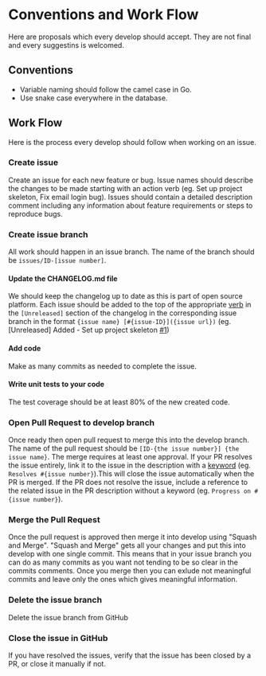 # Conventions and Work Flow
Here are proposals which every develop should accept. They are not final and every suggestins is welcomed.

## Conventions
- Variable naming should follow the camel case in Go.
- Use snake case everywhere in the database.

## Work Flow
Here is the process every develop should follow when working on an issue.

### Create issue
Create an issue for each new feature or bug. Issue names should describe the changes to be made starting with an action verb (eg. Set up project skeleton, Fix email login bug). Issues should contain a detailed description comment including any information about feature requirements or steps to reproduce bugs.

### Create issue branch
All work should happen in an issue branch. The name of the branch should be `issues/ID-[issue number]`.

#### Update the CHANGELOG.md file
We should keep the changelog up to date as this is part of open source platform. Each issue should be added to the top of the appropriate [verb](https://keepachangelog.com/en/1.0.0/#how) in the `[Unreleased]` section of the changelog in the corresponding issue branch in the format `{issue name} [#{issue-ID}]({issue url})` (eg. [Unreleased] Added - Set up project skeleton [#1](https://github.com/rokwire/core-building-block/issues/1))

#### Add code
Make as many commits as needed to complete the issue.

#### Write unit tests to your code
The test coverage should be at least 80% of the new created code.

### Open Pull Request to develop branch
Once ready then open pull request to merge this into the develop branch. The name of the pull request should be `[ID-{the issue number}] {the issue name}`.
The merge requires at least one approval. If your PR resolves the issue entirely, link it to the issue in the description with a [keyword](https://docs.github.com/en/issues/tracking-your-work-with-issues/creating-issues/linking-a-pull-request-to-an-issue#linking-a-pull-request-to-an-issue-using-a-keyword) (eg. `Resolves #{issue number}`).This will close the issue automatically when the PR is merged. If the PR does not resolve the issue, include a reference to the related issue in the PR description without a keyword (eg. `Progress on #{issue number}`).

### Merge the Pull Request
Once the pull request is approved then merge it into develop using "Squash and Merge". "Squash and Merge" gets all your changes and put this into develop with one single commit. This means that in your issue branch you can do as many commits as you want not tending to be so clear in the commits comments. Once you merge then you can exlude not meaningful commits and leave only the ones which gives meaningful information.

### Delete the issue branch
Delete the issue branch from GitHub

### Close the issue in GitHub
If you have resolved the issues, verify that the issue has been closed by a PR, or close it manually if not.